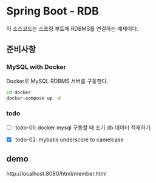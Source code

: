# Spring Boot - RDB

이 소스코드는 스프링 부트에 RDBMS를 연결하는 예제이다.

## 준비사항

### MySQL with Docker

Docker로 MySQL RDBMS 서버를 구동한다.

```bash
cd docker
docker-compose up -d
```

### todo

* [ ] todo-01: docker mysql 구동할 때 초기 db 데이터 적재하기
* [x] todo-02: mybatis underscore to camelcase



## demo

http://localhost:8080/html/member.html